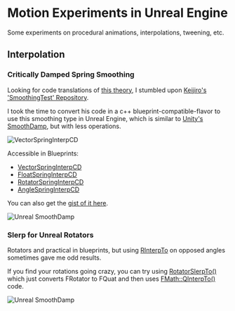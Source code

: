 # Motion Experiments in Unreal Engine

Some experiments on procedural animations, interpolations, tweening, etc. 

## Interpolation

### Critically Damped Spring Smoothing 

Looking for code translations of [this theory](http://mathproofs.blogspot.jp/2013/07/critically-damped-spring-smoothing.html), I stumbled upon [Keijiro's 'SmoothingTest' Repository](https://github.com/keijiro/SmoothingTest).

I took the time to convert his code in a c++ blueprint-compatible-flavor to use this smoothing type in Unreal Engine, which is similar to [Unity's SmoothDamp](https://github.com/Unity-Technologies/UnityCsReference/blob/master/Runtime/Export/Math/Vector3.cs#L75), but with less operations. 

![VectorSpringInterpCD](Documentation/VectorSpringInterpCD.png)

Accessible in Blueprints:

* [VectorSpringInterpCD](Source/MotionExperiments/Interpolation/InterpolationLibrary.h#L23)
* [FloatSpringInterpCD](Source/MotionExperiments/Interpolation/InterpolationLibrary.h#L29)
* [RotatorSpringInterpCD](Source/MotionExperiments/Interpolation/InterpolationLibrary.h#L35)
* [AngleSpringInterpCD](Source/MotionExperiments/Interpolation/InterpolationLibrary.h#L55)

You can also get the [gist of it here](https://gist.github.com/josimard/5737f3488fdfa2d207d68de282904479).


![Unreal SmoothDamp](Documentation/UnrealSmoothDamp.gif)


### Slerp for Unreal Rotators

Rotators and practical in blueprints, but using [RInterpTo](https://api.unrealengine.com/INT/API/Runtime/Engine/Kismet/UKismetMathLibrary/RInterpTo/index.html) on opposed angles sometimes gave me odd results.  

If you find your rotations going crazy, you can try using [RotatorSlerpTo()](Source/MotionExperiments/Interpolation/InterpolationLibrary.h#L48) which just converts FRotator to FQuat and then uses [FMath::QInterpTo()](https://api.unrealengine.com/INT/API/Runtime/Core/Math/FMath/QInterpTo/index.html) code.


![Unreal SmoothDamp](Documentation/UnrealRotationInterp.gif)